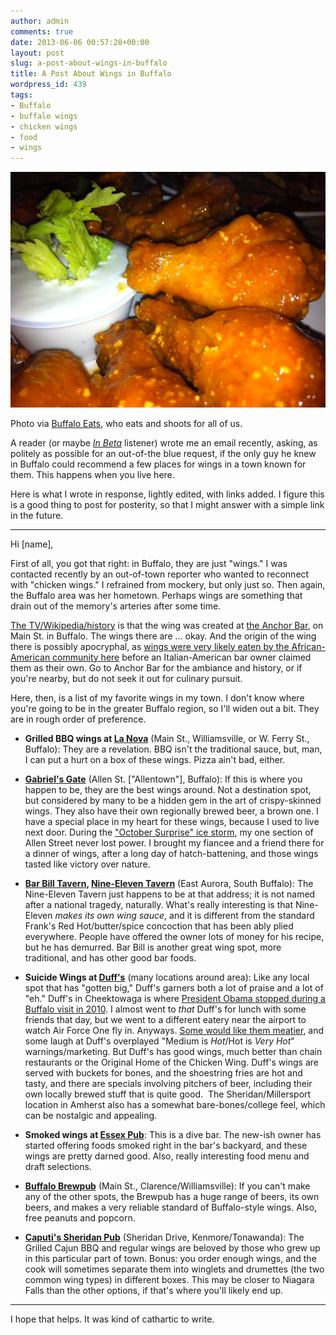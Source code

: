 ```yaml
---
author: admin
comments: true
date: 2013-06-06 00:57:28+00:00
layout: post
slug: a-post-about-wings-in-buffalo
title: A Post About Wings in Buffalo
wordpress_id: 439
tags:
- Buffalo
- buffalo wings
- chicken wings
- food
- wings
---
```


![nine-eleven-tavern-medium-wings](/assets/uploads/2013/06/nine-eleven-tavern-medium-wings.jpg)

Photo via [Buffalo Eats](http://buffaloeats.org/2010/10/18/food-porn-nine-eleven-tavern/), who eats and shoots for all of us.

A reader (or maybe [_In Beta_](http://5by5.tv/inbeta) listener) wrote me an email recently, asking, as politely as possible for an out-of-the blue request, if the only guy he knew in Buffalo could recommend a few places for wings in a town known for them. This happens when you live here.

Here is what I wrote in response, lightly edited, with links added. I figure this is a good thing to post for posterity, so that I might answer with a simple link in the future.



* * *



Hi [name],

First of all, you got that right: in Buffalo, they are just "wings." I was contacted recently by an out-of-town reporter who wanted to reconnect with "chicken wings." I refrained from mockery, but only just so. Then again, the Buffalo area was her hometown. Perhaps wings are something that drain out of the memory's arteries after some time.

[The TV/Wikipedia/history](https://en.wikipedia.org/wiki/Buffalo_wings#History) is that the wing was created at [the Anchor Bar](https://www.google.com/maps/preview#!q=Anchor+Bar&data=!1m4!1m3!1d11919!2d-78.8626843!3d42.8998386!4m30!2m16!1m14!1s0x0%3A0x133b5ade167de1b6!3m8!1m3!1d11919!2d-78.8626843!3d42.8998386!3m2!1i1280!2i783!4f13.1!4m2!3d42.9023447!4d-78.8685966!5e4!6schicken+wings+buffalo!5m12!1m11!1schicken+wings+buffalo!4m8!1m3!1d93533!2d-78.876017!3d42.8962389!3m2!1i1024!2i768!4f13.1!17b1), on Main St. in Buffalo. The wings there are ... okay. And the origin of the wing there is possibly apocryphal, as [wings were very likely eaten by the African-American community here](http://www.newyorker.com/archive/1980/08/25/1980_08_25_082_TNY_CARDS_000331411?currentPage=1) before an Italian-American bar owner claimed them as their own. Go to Anchor Bar for the ambiance and history, or if you're nearby, but do not seek it out for culinary pursuit.

Here, then, is a list of my favorite wings in my town. I don't know where you're going to be in the greater Buffalo region, so I'll widen out a bit. They are in rough order of preference.



	
  * **Grilled BBQ wings at [La Nova](https://www.google.com/maps/preview#!q=la+nova+pizzeria&data=!4m22!1m9!4m8!1m3!1d11919!2d-78.8626843!3d42.8998386!3m2!1i1280!2i783!4f13.1!5m11!1m10!1sla+nova+pizzeria!4m8!1m3!1d11919!2d-78.8626843!3d42.8998386!3m2!1i1280!2i783!4f13.1)** (Main St., Williamsville, or W. Ferry St., Buffalo): They are a revelation. BBQ isn't the traditional sauce, but, man, I can put a hurt on a box of these wings. Pizza ain't bad, either.

	
  * **[Gabriel's Gate](https://www.google.com/maps/preview#!q=Gabriel's+Gate%2C+Allen+Street%2C+Buffalo%2C+NY&data=!4m10!1m9!4m8!1m3!1d95354!2d-78.8881!3d42.91526!3m2!1i1280!2i783!4f13.1)** (Allen St. ["Allentown"], Buffalo): If this is where you happen to be, they are the best wings around. Not a destination spot, but considered by many to be a hidden gem in the art of crispy-skinned wings. They also have their own regionally brewed beer, a brown one. I have a special place in my heart for these wings, because I used to live next door. During the ["October Surprise" ice storm](https://en.wikipedia.org/wiki/Lake_Storm_%22Aphid%22), my one section of Allen Street never lost power. I brought my fiancee and a friend there for a dinner of wings, after a long day of hatch-battening, and those wings tasted like victory over nature.

	
  * **[Bar Bill Tavern](https://www.google.com/maps/preview#!q=The+Bar+Bill+Tavern%2C+Main+Street%2C+East+Aurora%2C+NY&data=!4m10!1m9!4m8!1m3!1d11919!2d-78.8753734!3d42.8995501!3m2!1i1280!2i783!4f13.1), [Nine-Eleven Tavern](https://www.google.com/maps/preview#!q=Nine-Eleven+Tavern%2C+Bloomfield+Avenue%2C+Buffalo%2C+NY&data=!4m18!1m17!2i10!4m8!1m3!1d11945!2d-78.6279199!3d42.7676505!3m2!1i1280!2i783!4f13.1!6m6!3m2!3d42.7553152!4d-78.6553857!4m2!3d42.7799834!4d-78.6004541)** (East Aurora, South Buffalo): The Nine-Eleven Tavern just happens to be at that address; it is not named after a national tragedy, naturally. What's really interesting is that Nine-Eleven _makes its own wing sauce_, and it is different from the standard Frank's Red Hot/butter/spice concoction that has been ably plied everywhere. People have offered the owner lots of money for his recipe, but he has demurred. Bar Bill is another great wing spot, more traditional, and has other good bar foods.

	
  * **Suicide Wings at [Duff's](https://www.google.com/maps/preview#!q=duffs&data=!4m10!1m9!4m8!1m3!1d95354!2d-78.8881!3d42.91526!3m2!1i1280!2i783!4f13.1)** (many locations around area): Like any local spot that has "gotten big," Duff's garners both a lot of praise and a lot of "eh." Duff's in Cheektowaga is where [President Obama stopped during a Buffalo visit in 2010](http://www.wivb.com/dpp/mobile/President-Obama-visits-Duffs). I almost went to _that_ Duff's for lunch with some friends that day, but we went to a different eatery near the airport to watch Air Force One fly in. Anyways. [Some would like them meatier](https://twitter.com/jfruh/status/342447778544373760), and some laugh at Duff's overplayed "Medium is _Hot_/Hot is _Very Hot_" warnings/marketing. But Duff's has good wings, much better than chain restaurants or the Original Home of the Chicken Wing. Duff's wings are served with buckets for bones, and the shoestring fries are hot and tasty, and there are specials involving pitchers of beer, including their own locally brewed stuff that is quite good.  The Sheridan/Millersport location in Amherst also has a somewhat bare-bones/college feel, which can be nostalgic and appealing.

	
  * **Smoked wings at [Essex Pub](https://www.google.com/maps/preview#!q=Essex+Pub%2C+Essex+Street%2C+Buffalo%2C+NY&data=!4m18!1m17!2i16!4m8!1m3!1d2982!2d-78.823364!3d42.845268!3m2!1i1280!2i783!4f13.1!6m6!3m2!3d42.8421883!4d-78.8302305!4m2!3d42.8483476!4d-78.8164975)**: This is a dive bar. The new-ish owner has started offering foods smoked right in the bar's backyard, and these wings are pretty darned good. Also, really interesting food menu and draft selections.

	
  * **[Buffalo Brewpub](https://www.google.com/maps/preview#!q=Buffalo+Brewpub%2C+Main+Street%2C+Williamsville%2C+NY&data=!4m10!1m9!4m8!1m3!1d2979!2d-78.882952!3d42.913369!3m2!1i1280!2i783!4f13.1)** (Main St., Clarence/Williamsville): If you can't make any of the other spots, the Brewpub has a huge range of beers, its own beers, and makes a very reliable standard of Buffalo-style wings. Also, free peanuts and popcorn.

	
  * **[Caputi's Sheridan Pub](https://www.google.com/maps/preview#!q=Caputi's+Sheridan+Pub%2C+Sheridan+Drive%2C+Tonawanda%2C+NY&data=!4m18!1m17!2i7!4m8!1m3!1d2977!2d-78.697924!3d42.965117!3m2!1i1280!2i783!4f13.1!6m6!3m2!3d42.9620432!4d-78.7047905!4m2!3d42.9681906!4d-78.6910575)** (Sheridan Drive, Kenmore/Tonawanda): The Grilled Cajun BBQ and regular wings are beloved by those who grew up in this particular part of town. Bonus: you order enough wings, and the cook will sometimes separate them into winglets and drumettes (the two common wing types) in different boxes. This may be closer to Niagara Falls than the other options, if that's where you'll likely end up.





* * *



I hope that helps. It was kind of cathartic to write.
